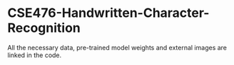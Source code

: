 # CSE476-Handwritten-Character-Recognition

All the necessary data, pre-trained model weights and external images are linked in the code. 
